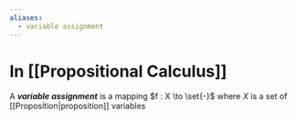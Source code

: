 ```yaml
---
aliases:
  - variable assignment
---
```

# In [[Propositional Calculus]]
A ___variable assignment___ is a mapping $f : X \to \set{-}$ where $X$ is a set of [[Proposition|proposition]] variables